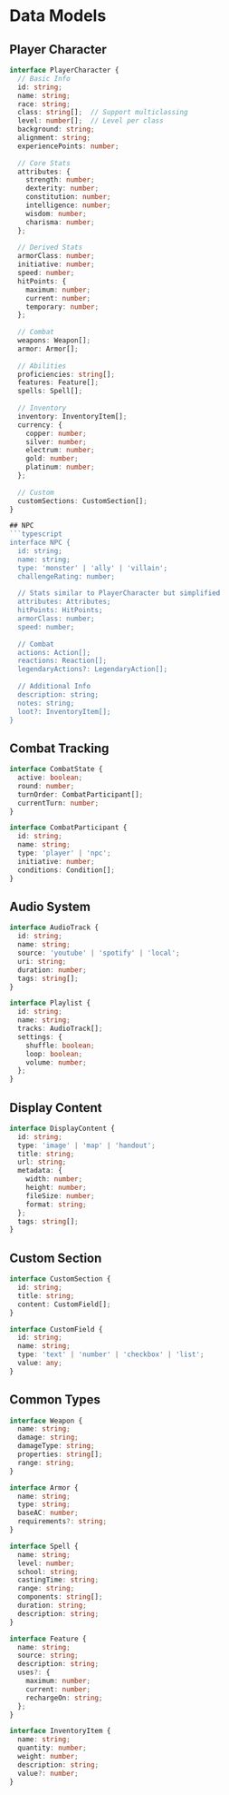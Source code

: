 # Data Models

## Player Character
```typescript
interface PlayerCharacter {
  // Basic Info
  id: string;
  name: string;
  race: string;
  class: string[];  // Support multiclassing
  level: number[];  // Level per class
  background: string;
  alignment: string;
  experiencePoints: number;
  
  // Core Stats
  attributes: {
    strength: number;
    dexterity: number;
    constitution: number;
    intelligence: number;
    wisdom: number;
    charisma: number;
  };
  
  // Derived Stats
  armorClass: number;
  initiative: number;
  speed: number;
  hitPoints: {
    maximum: number;
    current: number;
    temporary: number;
  };
  
  // Combat
  weapons: Weapon[];
  armor: Armor[];
  
  // Abilities
  proficiencies: string[];
  features: Feature[];
  spells: Spell[];
  
  // Inventory
  inventory: InventoryItem[];
  currency: {
    copper: number;
    silver: number;
    electrum: number;
    gold: number;
    platinum: number;
  };
  
  // Custom
  customSections: CustomSection[];
}

## NPC
```typescript
interface NPC {
  id: string;
  name: string;
  type: 'monster' | 'ally' | 'villain';
  challengeRating: number;
  
  // Stats similar to PlayerCharacter but simplified
  attributes: Attributes;
  hitPoints: HitPoints;
  armorClass: number;
  speed: number;
  
  // Combat
  actions: Action[];
  reactions: Reaction[];
  legendaryActions?: LegendaryAction[];
  
  // Additional Info
  description: string;
  notes: string;
  loot?: InventoryItem[];
}
```

## Combat Tracking
```typescript
interface CombatState {
  active: boolean;
  round: number;
  turnOrder: CombatParticipant[];
  currentTurn: number;
}

interface CombatParticipant {
  id: string;
  name: string;
  type: 'player' | 'npc';
  initiative: number;
  conditions: Condition[];
}
```

## Audio System
```typescript
interface AudioTrack {
  id: string;
  name: string;
  source: 'youtube' | 'spotify' | 'local';
  uri: string;
  duration: number;
  tags: string[];
}

interface Playlist {
  id: string;
  name: string;
  tracks: AudioTrack[];
  settings: {
    shuffle: boolean;
    loop: boolean;
    volume: number;
  };
}
```

## Display Content
```typescript
interface DisplayContent {
  id: string;
  type: 'image' | 'map' | 'handout';
  title: string;
  url: string;
  metadata: {
    width: number;
    height: number;
    fileSize: number;
    format: string;
  };
  tags: string[];
}
```

## Custom Section
```typescript
interface CustomSection {
  id: string;
  title: string;
  content: CustomField[];
}

interface CustomField {
  id: string;
  name: string;
  type: 'text' | 'number' | 'checkbox' | 'list';
  value: any;
}
```

## Common Types
```typescript
interface Weapon {
  name: string;
  damage: string;
  damageType: string;
  properties: string[];
  range: string;
}

interface Armor {
  name: string;
  type: string;
  baseAC: number;
  requirements?: string;
}

interface Spell {
  name: string;
  level: number;
  school: string;
  castingTime: string;
  range: string;
  components: string[];
  duration: string;
  description: string;
}

interface Feature {
  name: string;
  source: string;
  description: string;
  uses?: {
    maximum: number;
    current: number;
    rechargeOn: string;
  };
}

interface InventoryItem {
  name: string;
  quantity: number;
  weight: number;
  description: string;
  value?: number;
}
```
